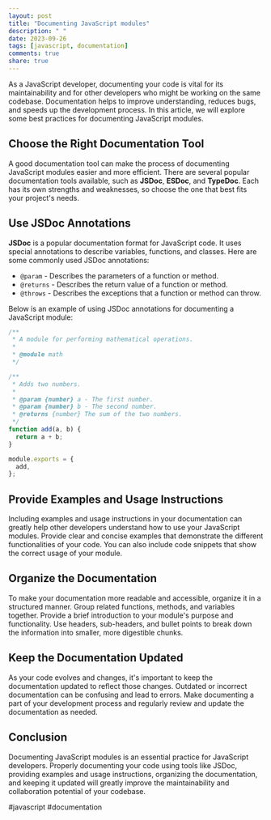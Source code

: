 ```yaml
---
layout: post
title: "Documenting JavaScript modules"
description: " "
date: 2023-09-26
tags: [javascript, documentation]
comments: true
share: true
---
```


As a JavaScript developer, documenting your code is vital for its maintainability and for other developers who might be working on the same codebase. Documentation helps to improve understanding, reduces bugs, and speeds up the development process. In this article, we will explore some best practices for documenting JavaScript modules.

## Choose the Right Documentation Tool
A good documentation tool can make the process of documenting JavaScript modules easier and more efficient. There are several popular documentation tools available, such as **JSDoc**, **ESDoc**, and **TypeDoc**. Each has its own strengths and weaknesses, so choose the one that best fits your project's needs.

## Use JSDoc Annotations
**JSDoc** is a popular documentation format for JavaScript code. It uses special annotations to describe variables, functions, and classes. Here are some commonly used JSDoc annotations:

- `@param` - Describes the parameters of a function or method.
- `@returns` - Describes the return value of a function or method.
- `@throws` - Describes the exceptions that a function or method can throw.

Below is an example of using JSDoc annotations for documenting a JavaScript module:

```javascript
/**
 * A module for performing mathematical operations.
 *
 * @module math
 */

/**
 * Adds two numbers.
 *
 * @param {number} a - The first number.
 * @param {number} b - The second number.
 * @returns {number} The sum of the two numbers.
 */
function add(a, b) {
  return a + b;
}

module.exports = {
  add,
};
```

## Provide Examples and Usage Instructions
Including examples and usage instructions in your documentation can greatly help other developers understand how to use your JavaScript modules. Provide clear and concise examples that demonstrate the different functionalities of your code. You can also include code snippets that show the correct usage of your module.

## Organize the Documentation
To make your documentation more readable and accessible, organize it in a structured manner. Group related functions, methods, and variables together. Provide a brief introduction to your module's purpose and functionality. Use headers, sub-headers, and bullet points to break down the information into smaller, more digestible chunks.

## Keep the Documentation Updated
As your code evolves and changes, it's important to keep the documentation updated to reflect those changes. Outdated or incorrect documentation can be confusing and lead to errors. Make documenting a part of your development process and regularly review and update the documentation as needed.

## Conclusion
Documenting JavaScript modules is an essential practice for JavaScript developers. Properly documenting your code using tools like JSDoc, providing examples and usage instructions, organizing the documentation, and keeping it updated will greatly improve the maintainability and collaboration potential of your codebase.

#javascript #documentation